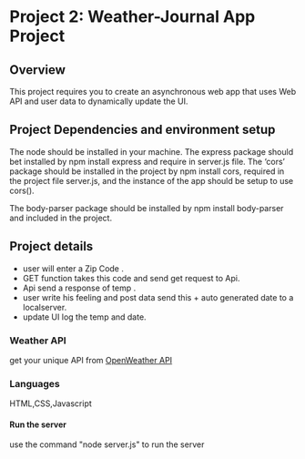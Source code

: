 # Project 2: Weather-Journal App Project

## Overview
This project requires you to create an asynchronous web app that uses Web API and user data to dynamically update the UI. 

## Project Dependencies and environment setup
The node should be installed in your machine.
The express package should bet installed by npm install express and require in server.js file.
The ‘cors’ package should be installed in the project by npm install cors, required in the project file server.js, and the instance of the app should be setup to use cors().

The body-parser package should be installed by npm install body-parser and included in the project.

## Project details
- user will enter a Zip Code .
- GET function takes this code and send get request to Api.
- Api send a response of temp .
- user write his feeling and post data send this + auto generated date to a localserver.
- update UI log the temp and date.
 ### Weather API
 get your unique API from [OpenWeather API](https://openweathermap.org/current)

### Languages 
HTML,CSS,Javascript
#### Run the server
use the command "node server.js" to run the server
